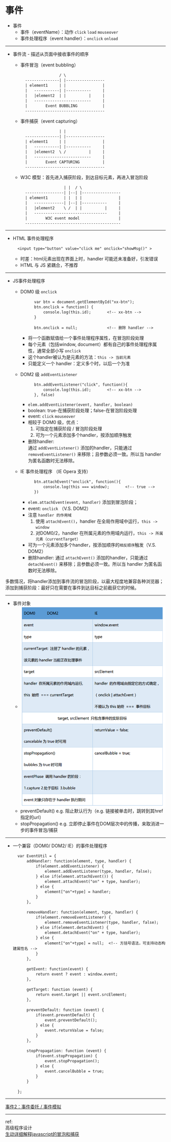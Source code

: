 # 事件

* 事件
    + 事件（eventName）：动作 `click` `load` `mouseover`
    + 事件处理程序（event handler）：`onclick` `onload` 
    
***

* 事件流 - 描述从页面中接收事件的顺序
    + 事件冒泡（event bubbling）
    
                           / \
            ---------------| |-----------------
            | element1     | |                |
            |   -----------| |-----------     |
            |   |element2  | |          |     |
            |   -------------------------     |
            |        Event BUBBLING           |
            -----------------------------------
    + 事件捕获（event capturing）
                
                           | |
            ---------------| |-----------------
            | element1     | |                |
            |   -----------| |-----------     |
            |   |element2  \ /          |     |
            |   -------------------------     |
            |        Event CAPTURING          |
            -----------------------------------
    + W3C 模型：首先进入捕获阶段，到达目标元素，再进入冒泡阶段
    
                             | |  / \
            -----------------| |--| |-----------------
            | element1       | |  | |                |
            |   -------------| |--| |-----------     |
            |   |element2    \ /  | |          |     |
            |   --------------------------------     |
            |        W3C event model                 |
            ------------------------------------------
    
***


* HTML 事件处理程序

        <input type="button" value="click me" onclick="showMsg()" >
    + 时差：html元素出现在界面上时，handler 可能还未准备好，引发错误
    + HTML 与 JS 紧耦合，不推荐
    
***

* JS事件处理程序 
    + DOM0 级 `onclick`
            
                var btn = document.getElementById("xx-btn");
                btn.onclick = function() {
                    console.log(this.id);       <!-- xx-btn -->
                }
                
                btn.onclick = null;             <!-- 删除 handler -->
        - 将一个函数赋值给一个事件处理程序属性，在冒泡阶段处理
        - 每个元素（包括window, document）都有自己的事件处理程序属性，通常全部小写 `onclick`
        - 这个handler被认为是元素的方法：`this -> 当前元素`
        - 只能定义一个 handler：定义多个时，以后一个为准
    + DOM2 级 `addEventListener`
    
                btn.addEventListener("click", function(){
                    console.log(this.id);       <!-- xx-btn -->
                }, false)
        - `elem.addEventListener(event, handler, boolean)` 
        - boolean: true-在捕获阶段处理；false-在冒泡阶段处理
        - event: `click` `mouseover`
        - 相较于 DOM0 级，优点：
            1. 可指定在捕获阶段 / 冒泡阶段处理
            2. 可为一个元素添加多个handler，按添加顺序触发
        - 删除handler:   
        通过 `addEventListener()` 添加的handler，只能通过 `removeEventListener()` 来移除；且参数必须一致。所以当 handler 为匿名函数时无法移除。
    + IE 事件处理程序 （IE Opera 支持）
        
                btn.attachEvent("onclick", function(){
                    console.log(this === window);       <!-- true -->
                })
        - `elem.attachEvent(event, handler)` 添加到冒泡阶段；
        - event: `onclick`  （V.S. DOM2）
        - 注意 `handler 的作用域`
            1. 使用 `attachEvent()`，handler 在全局作用域中运行，`this -> window`
            2. 对DOM0/2，handler 在所属元素的作用域内运行，`this -> 所属元素（currentTarget）`
        - 可为一个元素添加多个handler，按添加顺序的`相反顺序`触发（V.S. DOM2）
        - 删除handler:
        通过 `attachEvent()` 添加的handler，只能通过 `detachEvent()` 来移除；且参数必须一致。所以当 handler 为匿名函数时无法移除。

多数情况，将handler添加到事件流的冒泡阶段，以最大程度地兼容各种浏览器；  
添加到捕获阶段：最好只在需要在事件到达目标之前截获它的时候。
        
***

* 事件对象
    + <img src="event.png" width = "470px" height = "630px" alt="event.png" align=center />
    + preventDefault()
        e.g. 阻止默认行为（e.g. 链接被单击时，跳转到其href指定的url）
    + stopPropagation()
        e.g. 立即停止事件在DOM层次中的传播，来取消进一步的事件冒泡/捕获
        
***

* 一个兼容（DOM0/ DOM2/ IE）的事件处理程序

        var EventUtil = {
            addHandler: function(element, type, handler) {
                if(element.addEventListener) {
                    element.addEventListener(type, handler, false);
                } else if(element.attachEvent()) {
                    element.attachEvent("on" + type, handler);
                } else {
                    element["on"+type] = handler;
                }
            },

            removeHandler: function(element, type, handler) {
                if(element.removeEventListener) {
                    element.removeEventListener(type, handler, false);
                } else if(element.detachEvent) {
                    element.detachEvent("on" + type, handler);
                } else {
                    element["on"+type] = null;  <!-- 方括号语法，可支持动态构建属性名 -->
                }
            },

            getEvent: function(event) {
                return event ? event : window.event;
            },
            
            getTarget: function (event) {
                return event.target || event.srcElement;
            },
            
            preventDefault: function (event) {
                if(event.preventDefault) {
                    event.preventDefault();
                } else {
                    event.returnValue = false;
                }
            },
            
            stopPropagation: function (event) {
                if(event.stopPropagation) {
                    event.stopPropagation();
                } else {
                    event.cancelBubble = true;
                }
            }

        };

***

[事件2：事件委托 / 事件模拟](https://github.com/cardaminexhz/cardaminexhz.github.io/tree/master/baiduProj/task30)


***

ref:  
高级程序设计  
[生动详细解释javascript的冒泡和捕获](http://blog.jobbole.com/39446/)
